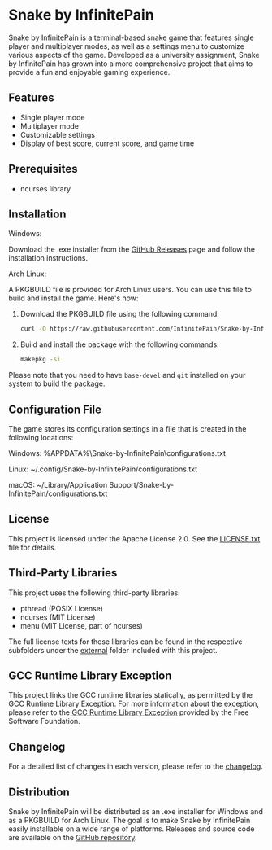 # Snake by InfinitePain

Snake by InfinitePain is a terminal-based snake game that features single player and multiplayer modes, as well as a settings menu to customize various aspects of the game. Developed as a university assignment, Snake by InfinitePain has grown into a more comprehensive project that aims to provide a fun and enjoyable gaming experience.

## Features

- Single player mode
- Multiplayer mode
- Customizable settings
- Display of best score, current score, and game time

## Prerequisites

- ncurses library

## Installation

Windows:

Download the .exe installer from the [GitHub Releases](https://github.com/InfinitePain/snake-by-infinitepain/releases) page and follow the installation instructions.

Arch Linux:

A PKGBUILD file is provided for Arch Linux users. You can use this file to build and install the game. Here's how:

1. Download the PKGBUILD file using the following command:

    ```bash
    curl -O https://raw.githubusercontent.com/InfinitePain/Snake-by-InfinitePain/main/Installers/arch_linux/PKGBUILD
    ```

2. Build and install the package with the following commands:

    ```bash
    makepkg -si
    ```

Please note that you need to have `base-devel` and `git` installed on your system to build the package.

## Configuration File

The game stores its configuration settings in a file that is created in the following locations:

Windows: %APPDATA%\Snake-by-InfinitePain\configurations.txt

Linux: ~/.config/Snake-by-InfinitePain/configurations.txt

macOS: ~/Library/Application Support/Snake-by-InfinitePain/configurations.txt

## License

This project is licensed under the Apache License 2.0. See the [LICENSE.txt](LICENSE.txt) file for details.

## Third-Party Libraries

This project uses the following third-party libraries:

- pthread (POSIX License)
- ncurses (MIT License)
- menu (MIT License, part of ncurses)

The full license texts for these libraries can be found in the respective subfolders under the [external](external) folder included with this project.

## GCC Runtime Library Exception

This project links the GCC runtime libraries statically, as permitted by the GCC Runtime Library Exception. For more information about the exception, please refer to the [GCC Runtime Library Exception](https://www.gnu.org/licenses/gcc-exception-3.1.en.html) provided by the Free Software Foundation.

## Changelog

For a detailed list of changes in each version, please refer to the [changelog](changelog.md).

## Distribution

Snake by InfinitePain will be distributed as an .exe installer for Windows and as a PKGBUILD for Arch Linux. The goal is to make Snake by InfinitePain easily installable on a wide range of platforms. Releases and source code are available on the [GitHub repository](https://github.com/InfinitePain/snake-by-infinitepain).
